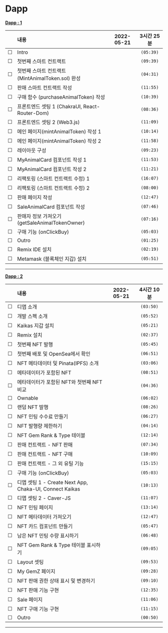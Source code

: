 # Dapp

**[Dapp : 1](https://www.inflearn.com/course/%EB%94%94%EC%95%B1-%ED%94%84%EB%A1%9C%EC%A0%9D%ED%8A%B8)**

<!-- 미완료 &#9744; -->
<!-- 완료 &#9745; -->

|         | 내용                                              | 2022-05-21 | 3시간 25분 |
| :-----: | :------------------------------------------------ | :--------: | :--------: |
| &#9744; | Intro                                             |            | `(05:39)`  |
| &#9744; | 첫번째 스마트 컨트랙트                            |            | `(09:39)`  |
| &#9744; | 첫번째 스마트 컨트랙트 (MintAnimalToken.sol) 완성 |            | `(04:31)`  |
| &#9744; | 판매 스마트 컨트랙트 작성                         |            | `(11:55)`  |
| &#9744; | 구매 함수 (purchaseAnimalToken) 작성              |            | `(10:39)`  |
| &#9744; | 프론트엔드 셋팅 1 (ChakraUI, React-Router-Dom)    |            | `(08:36)`  |
| &#9744; | 프론트엔드 셋팅 2 (Web3.js)                       |            | `(11:09)`  |
| &#9744; | 메인 페이지(mintAnimalToken) 작성 1               |            | `(10:14)`  |
| &#9744; | 메인 페이지(mintAnimalToken) 작성 2               |            | `(11:58)`  |
| &#9744; | 레이아웃 구성                                     |            | `(09:23)`  |
| &#9744; | MyAnimalCard 컴포넌트 작성 1                      |            | `(11:53)`  |
| &#9744; | MyAnimalCard 컴포넌트 작성 2                      |            | `(11:21)`  |
| &#9744; | 리팩토링 (스마트 컨트랙트 수정) 1                 |            | `(16:07)`  |
| &#9744; | 리팩토링 (스마트 컨트랙트 수정) 2                 |            | `(08:00)`  |
| &#9744; | 판매 페이지 작성                                  |            | `(12:47)`  |
| &#9744; | SaleAnimalCard 컴포넌트 작성                      |            | `(07:46)`  |
| &#9744; | 판매자 정보 가져오기 (getSaleAnimalTokenOwner)    |            | `(07:16)`  |
| &#9744; | 구매 기능 (onClickBuy)                            |            | `(05:03)`  |
| &#9744; | Outro                                             |            | `(01:25)`  |
| &#9744; | Remix IDE 설치                                    |            | `(02:19)`  |
| &#9744; | Metamask (블록체인 지갑) 설치                     |            | `(05:51)`  |

---

**[Dapp : 2](https://www.inflearn.com/course/%EB%94%94%EC%95%B1-%ED%94%84%EB%A1%9C%EC%A0%9D%ED%8A%B8-2/)**

<!-- 미완료 &#9744; -->
<!-- 완료 &#9745; -->

|         | 내용                                                    | 2022-05-21 | 4시간 10분 |
| :-----: | :------------------------------------------------------ | :--------: | :--------: |
| &#9744; | 디앱 소개                                               |            | `(03:50)`  |
| &#9744; | 개발 스펙 소개                                          |            | `(05:52)`  |
| &#9744; | Kaikas 지갑 설치                                        |            | `(05:21)`  |
| &#9744; | Remix 설치                                              |            | `(02:37)`  |
| &#9744; | 첫번째 NFT 발행                                         |            | `(05:45)`  |
| &#9744; | 첫번째 배포 및 OpenSea에서 확인                         |            | `(06:51)`  |
| &#9744; | NFT 메타데이터 및 Pinata(IPFS) 소개                     |            | `(03:06)`  |
| &#9744; | 메타데이터가 포함된 NFT                                 |            | `(08:51)`  |
| &#9744; | 메타데이터가 포함된 NFT와 첫번째 NFT 비교               |            | `(04:36)`  |
| &#9744; | Ownable                                                 |            | `(06:02)`  |
| &#9744; | 랜덤 NFT 발행                                           |            | `(08:26)`  |
| &#9744; | NFT 민팅 수수료 만들기                                  |            | `(06:27)`  |
| &#9744; | NFT 발행량 제한하기                                     |            | `(04:14)`  |
| &#9744; | NFT Gem Rank & Type 테이블                              |            | `(12:14)`  |
| &#9744; | 판매 컨트랙트 - NFT 판매                                |            | `(07:34)`  |
| &#9744; | 판매 컨트랙트 - NFT 구매                                |            | `(10:09)`  |
| &#9744; | 판매 컨트랙트 - 그 외 유틸 기능                         |            | `(15:15)`  |
| &#9744; | 구매 기능 (onClickBuy)                                  |            | `(05:03)`  |
| &#9744; | 디앱 셋팅 1 - Create Next App, Chaka-UI, Connect Kaikas |            | `(10:13)`  |
| &#9744; | 디앱 셋팅 2 - Caver-JS                                  |            | `(11:07)`  |
| &#9744; | NFT 민팅 페이지                                         |            | `(13:14)`  |
| &#9744; | NFT 메타데이터 가져오기                                 |            | `(12:47)`  |
| &#9744; | NFT 카드 컴포넌트 만들기                                |            | `(05:47)`  |
| &#9744; | 남은 NFT 민팅 수량 표시하기                             |            | `(06:48)`  |
| &#9744; | NFT Gem Rank & Type 테이블 표시하기                     |            | `(09:05)`  |
| &#9744; | Layout 셋팅                                             |            | `(09:53)`  |
| &#9744; | My GemZ 페이지                                          |            | `(09:28)`  |
| &#9744; | NFT 판매 권한 상태 표시 및 변경하기                     |            | `(09:10)`  |
| &#9744; | NFT 판매 기능 구현                                      |            | `(12:35)`  |
| &#9744; | Sale 페이지                                             |            | `(11:06)`  |
| &#9744; | NFT 구매 기능 구현                                      |            | `(11:15)`  |
| &#9744; | Outro                                                   |            | `(00:50)`  |

---
